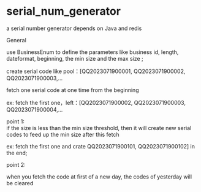 # serial_num_generator
a serial number generator depends on Java and redis<br/>

General<br/>

use BusinessEnum to define the parameters like business id, length, dateformat, beginning, the min size and the max size ;<br/>

create serial code like pool：[QQ2023071900001, QQ2023071900002, QQ2023071900003,... <br/>

fetch one serial code at one time from the beginning <br/>

ex: fetch the first one，left：[QQ2023071900002, QQ2023071900003, QQ2023071900004,...<br/>

point 1:<br/>
if the size is less than the min size threshold, then it will create new serial codes to feed up the min size after this fetch<br/>

ex:   fetch the first one and crate QQ2023071900101, QQ2023071900102] in the end;

point 2:<br/>

when you fetch the code at first of a new day, the codes of yesterday will be cleared<br/>